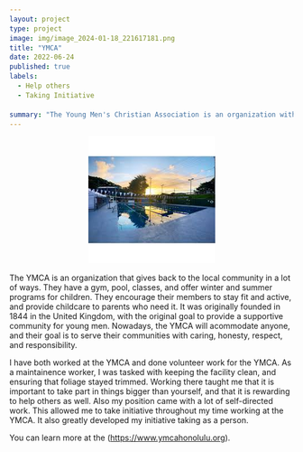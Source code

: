 ```yaml
---
layout: project
type: project
image: img/image_2024-01-18_221617181.png
title: "YMCA"
date: 2022-06-24
published: true
labels:
  - Help others
  - Taking Initiative

summary: "The Young Men's Christian Association is an organization with the goal of giving people from all walks of life to reach their full potential with dignity." 
---
```


<div style="text-align: center;">
  <img class="img-fluid" src="../img/ymcapic.jpg" style="max-width: 200%;" />
</div>

The YMCA is an organization that gives back to the local community in a lot of ways. They have a gym, pool, classes, and offer winter and summer programs for children. They encourage their members to stay fit and active, and provide childcare to parents who need it. It was originally founded in 1844 in the United Kingdom, with the original goal to provide a supportive community for young men. Nowadays, the YMCA will acommodate anyone, and their goal is to serve their communities with caring, honesty, respect, and responsibility. 

I have both worked at the YMCA and done volunteer work for the YMCA. As a maintainence worker, I was tasked with keeping the facility clean, and ensuring that foliage stayed trimmed. Working there taught me that it is important to take part in things bigger than yourself, and that it is rewarding to help others as well. Also my position came with a lot of self-directed work. This allowed me to take initiative throughout my time working at the YMCA. It also greatly developed my initiative taking as a person. 

You can learn more at the (https://www.ymcahonolulu.org).
